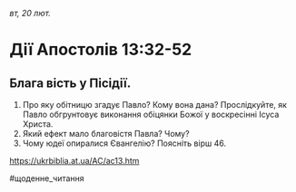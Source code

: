 
_вт, 20 лют._

# Дії Апостолів 13:32-52

## Блага вість у Пісідії.
1. Про яку обітницю згадує Павло? Кому вона дана? Прослідкуйте, як Павло обгрунтовує виконання обіцянки Божої у воскресінні Ісуса Христа.
2. Який ефект мало благовістя Павла? Чому?
3. Чому юдеї опиралися Євангелію? Поясніть вірш 46.

https://ukrbiblia.at.ua/AC/ac13.htm 

#щоденне_читання
